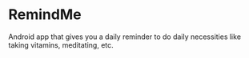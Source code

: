 # RemindMe
Android app that gives you a daily reminder to do daily necessities like taking vitamins, meditating, etc. 
